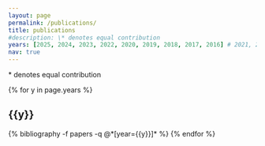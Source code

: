 ```yaml
---
layout: page
permalink: /publications/
title: publications
#description: \* denotes equal contribution
years: [2025, 2024, 2023, 2022, 2020, 2019, 2018, 2017, 2016] # 2021, 2015
nav: true
---
```


\* denotes equal contribution

<div class="publications">

{% for y in page.years %}
  <h2 class="year">{{y}}</h2>
  {% bibliography -f papers -q @*[year={{y}}]* %}
{% endfor %}

</div>
